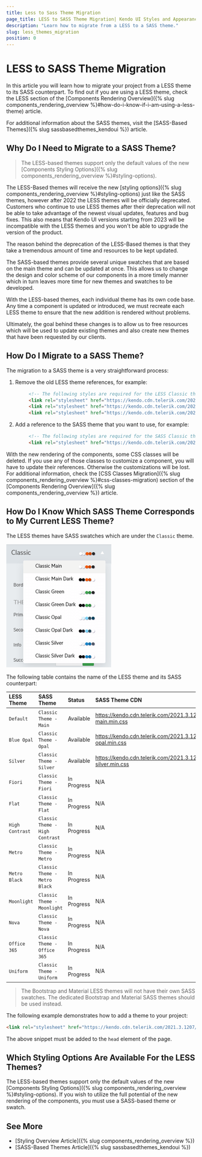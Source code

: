 ```yaml
---
title: Less to Sass Theme Migration
page_title: LESS to SASS Theme Migration| Kendo UI Styles and Appearance
description: "Learn how to migrate from a LESS to a SASS theme."
slug: less_themes_migration
position: 0
---
```


# LESS to SASS Theme Migration

In this article you will learn how to migrate your project from a LESS theme to its SASS counterpart. To find out if you are using a LESS theme, check the LESS section of the [Components Rendering Overview]({% slug components_rendering_overview %}#how-do-i-know-if-i-am-using-a-less-theme) article.

For additional information about the SASS themes, visit the [SASS-Based Themes]({% slug sassbasedthemes_kendoui %}) article.

## Why Do I Need to Migrate to a SASS Theme?

> The LESS-based themes support only the default values of the new [Components Styling Options]({% slug components_rendering_overview %}#styling-options).

The LESS-Based themes will receive the new [styling options]({% slug components_rendering_overview %}#styling-options) just like the SASS themes, however after 2022 the LESS themes will be officially deprecated. Customers who continue to use LESS themes after their deprecation will not be able to take advantage of the newest visual updates, features and bug fixes. This also means that Kendo UI versions starting from 2023 will be incompatible with the LESS themes and you won't be able to upgrade the version of the product.

The reason behind the deprecation of the LESS-Based themes is that they take a tremendous amount of time and resources to be kept updated.

The SASS-based themes provide several unique swatches that are based on the main theme and can be updated at once. This allows us to change the design and color scheme of our components in a more timely manner which in turn leaves more time for new themes and swatches to be developed.

With the LESS-based themes, each individual theme has its own code base. Any time a component is updated or introduced, we must recreate each LESS theme to ensure that the new addition is rendered without problems.

Ultimately, the goal behind these changes is to allow us to free resources which will be used to update existing themes and also create new themes that have been requested by our clients.

## How Do I Migrate to a SASS Theme?

The migration to a SASS theme is a very straightforward process:

1. Remove the old LESS theme references, for example:

   ```html
        <!-- The following styles are required for the LESS Classic theme. -->
        <link rel="stylesheet" href="https://kendo.cdn.telerik.com/2021.3.1207/styles/kendo.common.min.css" />
        <link rel="stylesheet" href="https://kendo.cdn.telerik.com/2021.3.1207/styles/kendo.default.min.css" />
        <link rel="stylesheet" href="https://kendo.cdn.telerik.com/2021.3.1207/styles/kendo.default.mobile.min.css" />
   ```

1. Add a reference to the SASS theme that you want to use, for example:

   ```html
        <!-- The following styles are required for the SASS Classic theme. -->
        <link rel="stylesheet" href="https://kendo.cdn.telerik.com/2021.3.1207/styles/kendo.classic-main.min.css" />
   ```

With the new rendering of the components, some CSS classes will be deleted. If you use any of those classes to customize a component, you will have to update their references. Otherwise the customizations will be lost. For additional information, check the [CSS Classes Migration]({% slug components_rendering_overview %}#css-classes-migration) section of the [Components Rendering Overview]({% slug components_rendering_overview %}) article.

## How Do I Know Which SASS Theme Corresponds to My Current LESS Theme?

The LESS themes have SASS swatches which are under the `Classic` theme.

![Classic Swatches](images/theme-builder-classic-swatches.png)

The following table contains the name of the LESS theme and its SASS counterpart:

| LESS Theme   | SASS Theme | Status | SASS Theme CDN
|:---         |:---        |:---        |:---
| `Default` | `Classic Theme - Main` | Available | https://kendo.cdn.telerik.com/2021.3.1207/styles/kendo.classic-main.min.css |
| `Blue Opal` | `Classic Theme - Opal` | Available | https://kendo.cdn.telerik.com/2021.3.1207/styles/kendo.classic-opal.min.css |
| `Silver` | `Classic Theme - Silver` | Available | https://kendo.cdn.telerik.com/2021.3.1207/styles/kendo.classic-silver.min.css |
| `Fiori` | `Classic Theme - Fiori` | In Progress | N/A |
| `Flat` | `Classic Theme - Flat` | In Progress | N/A |
| `High Contrast` | `Classic Theme - High Contrast` | In Progress | N/A |
| `Metro` | `Classic Theme - Metro` | In Progress | N/A |
| `Metro Black` | `Classic Theme - Metro Black` | In Progress | N/A |
| `Moonlight` | `Classic Theme - Moonlight` | In Progress | N/A |
| `Nova` | `Classic Theme - Nova` | In Progress | N/A |
| `Office 365` | `Classic Theme - Office 365` | In Progress | N/A |
| `Uniform` | `Classic Theme - Uniform` | In Progress | N/A |

> The Bootstrap and Material LESS themes will not have their own SASS swatches. The dedicated Bootstrap and Material SASS themes should be used instead.

The following example demonstrates how to add a theme to your project:

```html
<link rel="stylesheet" href="https://kendo.cdn.telerik.com/2021.3.1207/styles/kendo.classic-main.min.css" /> 
```

The above snippet must be added to the `head` element of the page.

## Which Styling Options Are Available For the LESS Themes?

The LESS-based themes support only the default values of the new [Components Styling Options]({% slug components_rendering_overview %}#styling-options). If you wish to utilize the full potential of the new rendering of the components, you must use a SASS-based theme or swatch.

## See More

* [Styling Overview Article]({% slug components_rendering_overview %})
* [SASS-Based Themes Article]({% slug sassbasedthemes_kendoui %})
